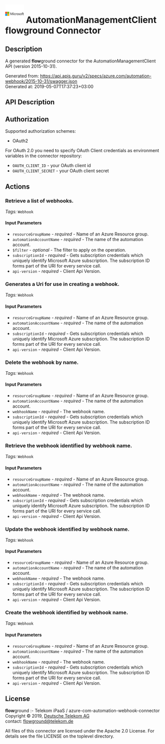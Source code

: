 # ![LOGO](logo.png) AutomationManagementClient **flow**ground Connector

## Description

A generated **flow**ground connector for the AutomationManagementClient API (version 2015-10-31).

Generated from: https://api.apis.guru/v2/specs/azure.com/automation-webhook/2015-10-31/swagger.json<br/>
Generated at: 2019-05-07T17:37:23+03:00

## API Description



## Authorization

Supported authorization schemes:
- OAuth2

For OAuth 2.0 you need to specify OAuth Client credentials as environment variables in the connector repository:
* `OAUTH_CLIENT_ID` - your OAuth client id
* `OAUTH_CLIENT_SECRET` - your OAuth client secret

## Actions

### Retrieve a list of webhooks.

*Tags:* `Webhook`

#### Input Parameters
* `resourceGroupName` - _required_ - Name of an Azure Resource group.
* `automationAccountName` - _required_ - The name of the automation account.
* `$filter` - _optional_ - The filter to apply on the operation.
* `subscriptionId` - _required_ - Gets subscription credentials which uniquely identify Microsoft Azure subscription. The subscription ID forms part of the URI for every service call.
* `api-version` - _required_ - Client Api Version.

### Generates a Uri for use in creating a webhook.

*Tags:* `Webhook`

#### Input Parameters
* `resourceGroupName` - _required_ - Name of an Azure Resource group.
* `automationAccountName` - _required_ - The name of the automation account.
* `subscriptionId` - _required_ - Gets subscription credentials which uniquely identify Microsoft Azure subscription. The subscription ID forms part of the URI for every service call.
* `api-version` - _required_ - Client Api Version.

### Delete the webhook by name.

*Tags:* `Webhook`

#### Input Parameters
* `resourceGroupName` - _required_ - Name of an Azure Resource group.
* `automationAccountName` - _required_ - The name of the automation account.
* `webhookName` - _required_ - The webhook name.
* `subscriptionId` - _required_ - Gets subscription credentials which uniquely identify Microsoft Azure subscription. The subscription ID forms part of the URI for every service call.
* `api-version` - _required_ - Client Api Version.

### Retrieve the webhook identified by webhook name.

*Tags:* `Webhook`

#### Input Parameters
* `resourceGroupName` - _required_ - Name of an Azure Resource group.
* `automationAccountName` - _required_ - The name of the automation account.
* `webhookName` - _required_ - The webhook name.
* `subscriptionId` - _required_ - Gets subscription credentials which uniquely identify Microsoft Azure subscription. The subscription ID forms part of the URI for every service call.
* `api-version` - _required_ - Client Api Version.

### Update the webhook identified by webhook name.

*Tags:* `Webhook`

#### Input Parameters
* `resourceGroupName` - _required_ - Name of an Azure Resource group.
* `automationAccountName` - _required_ - The name of the automation account.
* `webhookName` - _required_ - The webhook name.
* `subscriptionId` - _required_ - Gets subscription credentials which uniquely identify Microsoft Azure subscription. The subscription ID forms part of the URI for every service call.
* `api-version` - _required_ - Client Api Version.

### Create the webhook identified by webhook name.

*Tags:* `Webhook`

#### Input Parameters
* `resourceGroupName` - _required_ - Name of an Azure Resource group.
* `automationAccountName` - _required_ - The name of the automation account.
* `webhookName` - _required_ - The webhook name.
* `subscriptionId` - _required_ - Gets subscription credentials which uniquely identify Microsoft Azure subscription. The subscription ID forms part of the URI for every service call.
* `api-version` - _required_ - Client Api Version.

## License

**flow**ground :- Telekom iPaaS / azure-com-automation-webhook-connector<br/>
Copyright © 2019, [Deutsche Telekom AG](https://www.telekom.de)<br/>
contact: flowground@telekom.de

All files of this connector are licensed under the Apache 2.0 License. For details
see the file LICENSE on the toplevel directory.
